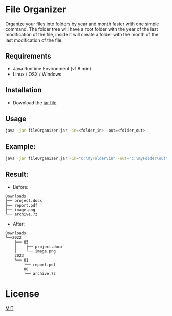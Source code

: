# File Organizer
Organize your files into folders by year and month faster with one simple command.
The folder tree will have a root folder with the year of the last modification of the file, inside it will create a folder with the month of the last modification of the file.

## Requirements
* Java Runtime Environment (v1.8 min)
* Linux / OSX / Windows

## Installation
* Download the [jar file](https://github.com/DavideRuffolo86/FileOrganizer/releases/tag/1.0)

## Usage

```bash
java -jar fileOrganizer.jar -in=<folder_in> -out=<folder_out>
```

## Example:
```bash
java -jar fileOrganizer.jar -in="c:\myFolder\in" -out="c:\myFolder\out"
```

## Result:

* Before:

```
Downloads
├── project.docx
├── report.pdf
├── image.png
└── archive.7z
```

* After:

```
Downloads
└──2022
	├── 05
	│    ├── project.docx
	│    └── image.png
	2023
	└── 01
	    └── report.pdf
	    08
	    └── archive.7z
```

# License

[MIT](https://raw.githubusercontent.com/DavideRuffolo86/FileOrganizer/main/LICENSE)